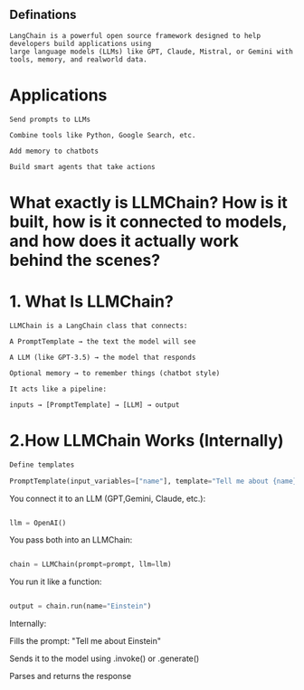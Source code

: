 ## Definations
```
LangChain is a powerful open source framework designed to help developers build applications using
large language models (LLMs) like GPT, Claude, Mistral, or Gemini with tools, memory, and realworld data.
```
 # Applications
```
Send prompts to LLMs

Combine tools like Python, Google Search, etc.

Add memory to chatbots

Build smart agents that take actions
```
# What exactly is LLMChain? How is it built, how is it connected to models, and how does it actually work behind the scenes?

# 1. What Is LLMChain?
```
LLMChain is a LangChain class that connects:

A PromptTemplate → the text the model will see

A LLM (like GPT-3.5) → the model that responds

Optional memory → to remember things (chatbot style)

It acts like a pipeline:

inputs → [PromptTemplate] → [LLM] → output
```



# 2.How LLMChain Works (Internally)

```python
Define templates

PromptTemplate(input_variables=["name"], template="Tell me about {name}")
```


You connect it to an LLM (GPT,Gemini, Claude, etc.):

```python

llm = OpenAI()
```
You pass both into an LLMChain:

```python

chain = LLMChain(prompt=prompt, llm=llm)
```
You run it like a function:

```python

output = chain.run(name="Einstein")
```
Internally:

Fills the prompt: "Tell me about Einstein"

Sends it to the model using .invoke() or .generate()

Parses and returns the response
```
